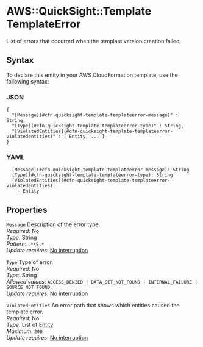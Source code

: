 # AWS::QuickSight::Template TemplateError<a name="aws-properties-quicksight-template-templateerror"></a>

List of errors that occurred when the template version creation failed\.

## Syntax<a name="aws-properties-quicksight-template-templateerror-syntax"></a>

To declare this entity in your AWS CloudFormation template, use the following syntax:

### JSON<a name="aws-properties-quicksight-template-templateerror-syntax.json"></a>

```
{
  "[Message](#cfn-quicksight-template-templateerror-message)" : String,
  "[Type](#cfn-quicksight-template-templateerror-type)" : String,
  "[ViolatedEntities](#cfn-quicksight-template-templateerror-violatedentities)" : [ Entity, ... ]
}
```

### YAML<a name="aws-properties-quicksight-template-templateerror-syntax.yaml"></a>

```
  [Message](#cfn-quicksight-template-templateerror-message): String
  [Type](#cfn-quicksight-template-templateerror-type): String
  [ViolatedEntities](#cfn-quicksight-template-templateerror-violatedentities): 
    - Entity
```

## Properties<a name="aws-properties-quicksight-template-templateerror-properties"></a>

`Message`  <a name="cfn-quicksight-template-templateerror-message"></a>
Description of the error type\.  
*Required*: No  
*Type*: String  
*Pattern*: `.*\S.*`  
*Update requires*: [No interruption](https://docs.aws.amazon.com/AWSCloudFormation/latest/UserGuide/using-cfn-updating-stacks-update-behaviors.html#update-no-interrupt)

`Type`  <a name="cfn-quicksight-template-templateerror-type"></a>
Type of error\.  
*Required*: No  
*Type*: String  
*Allowed values*: `ACCESS_DENIED | DATA_SET_NOT_FOUND | INTERNAL_FAILURE | SOURCE_NOT_FOUND`  
*Update requires*: [No interruption](https://docs.aws.amazon.com/AWSCloudFormation/latest/UserGuide/using-cfn-updating-stacks-update-behaviors.html#update-no-interrupt)

`ViolatedEntities`  <a name="cfn-quicksight-template-templateerror-violatedentities"></a>
An error path that shows which entities caused the template error\.  
*Required*: No  
*Type*: List of [Entity](aws-properties-quicksight-template-entity.md)  
*Maximum*: `200`  
*Update requires*: [No interruption](https://docs.aws.amazon.com/AWSCloudFormation/latest/UserGuide/using-cfn-updating-stacks-update-behaviors.html#update-no-interrupt)